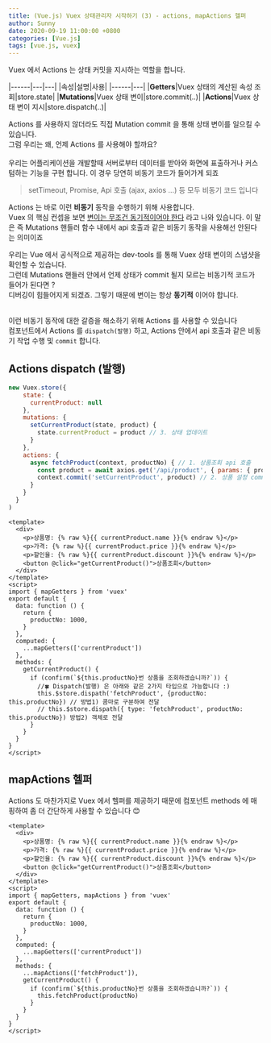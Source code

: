 ```yaml
---
title: (Vue.js) Vuex 상태관리자 시작하기 (3) - actions, mapActions 헬퍼
author: Sunny
date: 2020-09-19 11:00:00 +0800
categories: [Vue.js]
tags: [vue.js, vuex]
---
```


Vuex 에서 Actions 는 상태 커밋을 지시하는 역할을 합니다. <br/>

|------|---|---|
|속성|설명|사용|
|------|---|
|**Getters**|Vuex 상태의 계산된 속성 조회|store.state|
|**Mutations**|Vuex 상태 변이|store.commit(..)|
|**Actions**|Vuex 상태 변이 지시|store.dispatch(..)|

Actions 를 사용하지 않더라도 직접 Mutation commit 을 통해 상태 변이를 일으킬 수 있습니다. <br/>
그럼 우리는 왜, 언제 Actions 를 사용해야 할까요? <br/><br/>
우리는 어플리케이션을 개발할때 서버로부터 데이터를 받아와 화면에 표출하거나 커스텀하는 기능을 구현 합니다. 이 경우 당연히 비동기 코드가 들어가게 되죠 <br/>
> setTimeout, Promise, Api 호출 (ajax, axios ...) 등 모두 비동기 코드 입니다

Actions 는 바로 이런 **비동기** 동작을 수행하기 위해 사용합니다. <br/>
Vuex 의 핵심 컨셉을 보면 <u>변이는 무조건 동기적이어야 한다</u> 라고 나와 있습니다. 이 말은 즉 Mutations 핸들러 함수 내에서 api 호출과 같은 비동기 동작을
사용해선 안된다는 의미이죠 <br/>  

우리는 Vue 에서 공식적으로 제공하는 dev-tools 를 통해 Vuex 상태 변이의 스냅샷을 확인할 수 있습니다.<br/>
그런데 Mutations 핸들러 안에서 언제 상태가 commit 될지 모르는 비동기적 코드가 들어가 된다면 ? <br/> 디버깅이 힘들어지게 되겠죠. 그렇기 때문에 변이는 항상 **동기적** 이어야 합니다. <br/><br/>

이런 비동기 동작에 대한 갈증을 해소하기 위해 Actions 를 사용할 수 있습니다 <br/>
컴포넌트에서 Actions 를 `dispatch(발행)` 하고, Actions 안에서 api 호출과 같은 비동기 작업 수행 및 `commit` 합니다. <br/>

Actions dispatch (발행)
----------------------

```javascript
new Vuex.store({
    state: {
      currentProduct: null
    },
    mutations: {
      setCurrentProduct(state, product) {
        state.currentProduct = product // 3. 상태 업데이트 
      }
    },
    actions: {
      async fetchProduct(context, productNo) { // 1. 상품조회 api 호출
        const product = await axios.get('/api/product', { params: { productNo } }) 
        context.commit('setCurrentProduct', product) // 2. 상품 설정 commit 
      }
    }
  }
)
```

```vue
<template>
  <div>
    <p>상품명: {% raw %}{{ currentProduct.name }}{% endraw %}</p>
    <p>가격: {% raw %}{{ currentProduct.price }}{% endraw %}</p>
    <p>할인율: {% raw %}{{ currentProduct.discount }}%{% endraw %}</p>
    <button @click="getCurrentProduct()">상품조회</button>
  </div>
</template>
<script>
import { mapGetters } from 'vuex'
export default {
  data: function () {
    return {
      productNo: 1000,
    }
  },
  computed: {
    ...mapGetters(['currentProduct'])
  }, 
  methods: {
    getCurrentProduct() {
      if (confirm(`${this.productNo}번 상품을 조회하겠습니까?`)) {
        //🍀 Dispatch(발행) 은 아래와 같은 2가지 타입으로 가능합니다 :)
        this.$store.dispath('fetchProduct', {productNo: this.productNo}) // 방법1) 콤마로 구분하여 전달
        // this.$store.dispath({ type: 'fetchProduct', productNo: this.productNo}) 방법2) 객체로 전달
      }
    }
  }
}
</script>
```


mapActions 헬퍼
----------------------
Actions 도 마찬가지로 Vuex 에서 헬퍼를 제공하기 때문에 컴포넌트 methods 에 매핑하여 좀 더 간단하게 사용할 수 있습니다 😊<br/>

```vue
<template>
  <div>
    <p>상품명: {% raw %}{{ currentProduct.name }}{% endraw %}</p>
    <p>가격: {% raw %}{{ currentProduct.price }}{% endraw %}</p>
    <p>할인율: {% raw %}{{ currentProduct.discount }}%{% endraw %}</p>
    <button @click="getCurrentProduct()">상품조회</button>
  </div>
</template>
<script>
import { mapGetters, mapActions } from 'vuex'
export default {
  data: function () {
    return {
      productNo: 1000,
    }
  },
  computed: {
    ...mapGetters(['currentProduct'])
  }, 
  methods: {
    ...mapActions(['fetchProduct']), 
    getCurrentProduct() {
      if (confirm(`${this.productNo}번 상품을 조회하겠습니까?`)) {
        this.fetchProduct(productNo)
      }
    }
  }
}
</script>
```
